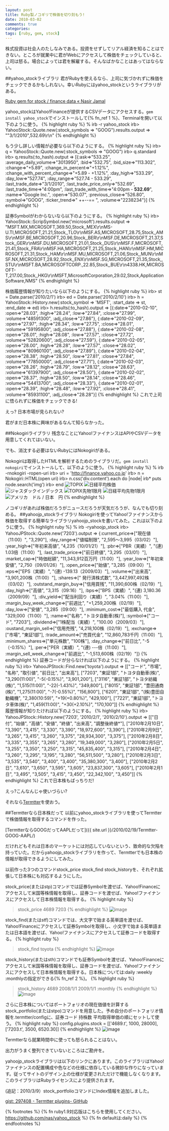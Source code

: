 ```yaml
---
layout: post
title: Ruby製ノコギリで株価を切り刻もう!
date: 2010-03-02
comments: true
categories:
tags: [ruby, gem, stock]
---
```


株式投資は社会人のたしなみである。投資をせずしてリアル経済を知ることはできない。ところが就業中に君がWebにアクセスして株価をチェックしていると、上司は怒る。場合によっては君を解雇する。そんなばかなことはあってはならない。

##yahoo_stockライブラリ
君がRubyを使えるなら、上司に気づかれずに株価をチェックできるかもしれない。幸いRubyにはyahoo_stockというライブラリがある。

[Ruby gem for stock / finance data &#171; Nasir Jamal](http://nasir.wordpress.com/2009/10/28/ruby-gem-for-finance-data/)

yahoo_stockはYahoo!Financeが提供するCSVデータにアクセスする。`gem install yahoo_stock`でインストールして{% fn_ref 1 %}、Terminalを開いて以下のように使う。
{% highlight ruby %}
% irb -r yahoo_stock
irb> YahooStock::Quote.new(:stock_symbols => "GOOG").results.output
=> ""3/1/2010",532.69\r\n"
{% endhighlight %}

もう少し詳しい情報が必要なら以下のようにする。
{% highlight ruby %}
irb> q = YahooStock::Quote.new(:stock_symbols => "GOOG")
irb> q.standard
irb> q.results(:to_hash).output
=> [{:ask=>"533.25", :average_daily_volume=>"3013950", :bid=>"532.75", :bid_size=>"113.302", :change=>"+5.89", :change_in_percent=>"+1.12%", :change_with_percent_change=>"+5.89 - +1.12%", :day_high=>"533.29", :day_low=>"527.74", :day_range=>"527.74 - 533.29", :last_trade_date=>"3/1/2010", :last_trade_price_only=>"532.69", :last_trade_time=>"4:00pm", :last_trade_with_time=>"4:00pm - <b>532.69</b>", :name=>"Google Inc.", :open=>"530.07", :previous_close=>"526.80", :symbol=>"GOOG", :ticker_trend=>"&nbsp;++--==&nbsp;", :volume=>"2238234"}]
{% endhighlight %}

証券Symbolがわからないなら以下のようにする。
{% highlight ruby %}
irb> YahooStock::ScripSymbol.new('microsoft').results.output
=> "MSFT.MX,MICROSOFT,369.50,Stock,,MEX\r\nMS-U.TI,MICROSOFT,21.21,Stock,,TLO\r\nMSF.AS,MICROSOFT,28.75,Stock,,AMS\r\nMSF.BE,MICROSOFT,20.96,Stock,,BER\r\nMSF.DE,MICROSOFT,21.37,Stock,,GER\r\nMSF.DU,MICROSOFT,21.01,Stock,,DUS\r\nMSF.F,MICROSOFT,21.41,Stock,,FRA\r\nMSF.HA,MICROSOFT,21.25,Stock,,HAN\r\nMSF.HM,MICROSOFT,21.31,Stock,,HAM\r\nMSF.MU,MICROSOFT,21.06,Stock,,MUN\r\nMSF.NX,MICROSOFT,28.92,Stock,,ENX\r\nMSF.SG,MICROSOFT,21.35,Stock,,STU\r\nMSFT.BA,MICROSOFTCORP.,22.85,Stock,,BUE\r\n4338.HK,MICROSOFT-T,217.00,Stock,,HKG\r\nMSFT,MicrosoftCorporation,29.02,Stock,ApplicationSoftware,NMS"
{% endhighlight %}

株価履歴情報が知りたいなら以下のようにする。
{% highlight ruby %}
irb> st = Date.parse('2010/2/1')
irb> ed = Date.parse('2010/2/10')
irb> h = YahooStock::History.new(:stock_symbol => 'MSFT', :start_date => st, :end_date => ed)
irb> h.results(:to_hash).output
=> [{:date=>"2010-02-10", :open=>"28.03", :high=>"28.24", :low=>"27.84", :close=>"27.99", :volume=>"48591300", :adj_close=>"27.86"}, {:date=>"2010-02-09", :open=>"27.97", :high=>"28.34", :low=>"27.75", :close=>"28.01", :volume=>"59195800", :adj_close=>"27.88"}, {:date=>"2010-02-08", :open=>"28.01", :high=>"28.08", :low=>"27.57", :close=>"27.72", :volume=>"52820600", :adj_close=>"27.59"}, {:date=>"2010-02-05", :open=>"28.00", :high=>"28.28", :low=>"27.57", :close=>"28.02", :volume=>"80960100", :adj_close=>"27.89"}, {:date=>"2010-02-04", :open=>"28.38", :high=>"28.50", :low=>"27.81", :close=>"27.84", :volume=>"77850000", :adj_close=>"27.71"}, {:date=>"2010-02-03", :open=>"28.26", :high=>"28.79", :low=>"28.12", :close=>"28.63", :volume=>"61397900", :adj_close=>"28.50"}, {:date=>"2010-02-02", :open=>"28.37", :high=>"28.50", :low=>"28.14", :close=>"28.46", :volume=>"54413700", :adj_close=>"28.33"}, {:date=>"2010-02-01", :open=>"28.39", :high=>"28.48", :low=>"27.92", :close=>"28.41", :volume=>"85931100", :adj_close=>"28.28"}]
{% endhighlight %}
これで上司に悟られずに株価をチェックできる!

えっ? 日本市場が見られない?

君がまだ日本株に興味があるなんて知らなかった。

##Nokogiriライブラリ
残念なことにYahoo!ファイナンスはAPIやCSVデータを用意してくれてはいない。

でも、消沈する必要はないRubyにはNokogiriがある。

Nokogiriは取得したHTMLを解析するためのライブラリだ。`gem install nokogiri`でインストールして、以下のように使う。
{% highlight ruby %}
% irb -rnokogiri -ropen-uri
irb> uri = 'http://finance.yahoo.co.jp'
irb> n = Nokogiri::HTML(open uri)
irb> n.css('div.content').each do |node|
irb*     puts node.search('img')
irb> end
<img alt="TOPIX" src="http://gchart.yahoo.co.jp/s?s=998405.T">
<img alt="日経平均株価" src="http://gchart.yahoo.co.jp/s?s=998407.O">
<img alt="ジャスダックインデックス" src="http://gchart.yahoo.co.jp/s?s=23337.Q">
<img alt="TOPIX先物1限月" src="http://gchart.yahoo.co.jp/s?s=5040468.T">
<img alt="日経平均先物1限月" src="http://gchart.yahoo.co.jp/s?s=5040469.O">
<img alt="アメリカ　ドル / 日本　円" src="http://gchart.yahoo.co.jp/z?s=....">
{% endhighlight %}

ノコギリがあれば株価だろうがニュースだろうが天気だろうが、なんでも切り刻める。
##yahoojp_stockライブラリ
Nokogiriを使ってYahoo!ファイナンスから株価を取得する簡単なライブラリyahoojp_stockを書いてみた。これは以下のように使う。
{% highlight ruby %}
% irb -ryahoojp_stock
irb> YahooJPStock::Quote.new('7203').output
=> {:current_price=>["現在値（11:00）", "3,290"], :day_range=>["値幅制限", "2,595～3,995（03/02）"], :year_high=>["年初来高値", "4,235（10/01/21）"], :pbr=>["PBR（実績）", "(連) 1.03倍（11:00）"], :last_trade_price=>["前日終値", "3,295（03/01）"], :market_cap=>["時価総額", "11,343,912百万円（11:00）"], :year_low=>["年初来安値", "2,750（09/01/26）"], :open_price=>["始値", "3,285（09:00）"], :eps=>["EPS（実績）", "(連) -139.13（2009/03）"], :volume=>["出来高", "3,901,200株（11:00）"], :shares=>[" 発行済株式数", "3,447,997,492株（03/02）"], :outstand_margin_buy=>["信用買残", "11,390,600株（02/19）"], :day_high=>["高値", "3,315（09:16）"], :bps=>["BPS（実績）", "(連) 3,180.36（2009/09）"], :div_yield=>["配当利回り（実績）", "3.04%（11:00）"], :margin_buy_week_change=>["前週比", "+1,259,200株（02/19）"], :day_low=>["安値", "3,285（09:00）"], :minimum_cost=>["最低購入 代金", "329,000（11:00）"], :name=>["名称", "トヨタ自動車(株)"], :symbol=>["コード", "7203"], :dividend=>["1株配当（実績）", "100.00（2009/03）"], :oustand_margin_sell=>["信用売残", "4,218,100株（02/19）"], :exchange=>["市場", "東証1部"], :trade_amount=>["売買代金", "12,860,783千円（11:00）"], :minimum_shares=>["単元株数", "100株"], :day_change=>["前日比", "-5（-0.15%）"], :per=>["PER（実績）", "(連) ---倍（11:00）"], :margin_sell_week_change=>["前週比", "-1,513,600株（02/19）"]}
{% endhighlight %}
証券コードが分らなければ以下のようにする。
{% highlight ruby %}
irb> YahooJPStock::Find.new('toyota').output
=> [["コード", "市場", "名称", "取引値", "前日比", "出来高"], ["7203", "東証1部", "トヨタ自動車(株)", "3,290(11:00)", "-5(-0.15%)", "3,901,200"], ["3116", "東証1部", "トヨタ紡織(株)", "1,515(11:00)", "-22(-1.43%)", "349,800"], ["8015", "東証1部", "豊田通商(株)", "1,275(11:00)", "-7(-0.55%)", "156,800"], ["6201", "東証1部", "(株)豊田自動織機", "2,380(10:59)", "+19(+0.80%)", "429,100"], ["7221", "東証1部", "トヨタ車体(株)", "1,459(11:00)", "+30(+2.10%)", "170,100"]]
{% endhighlight %}
履歴情報が知りたければ以下のようにする。
{% highlight ruby %}
irb> YahooJPStock::History.new('7203', '2010/2/1', '2010/2/10').output
=> [["日付", "始値", "高値", "安値", "終値", "出来高", "調整後終値*"], ["2010年2月10日", "3,390", "3,415", "3,330", "3,390", "18,972,600", "3,390"], ["2010年2月9日", "3,265", "3,415", "3,260", "3,375", "28,934,300", "3,375"], ["2010年2月8日", "3,335", "3,355", "3,265", "3,280", "19,349,000", "3,280"], ["2010年2月5日", "3,255", "3,350", "3,250", "3,315", "45,835,400", "3,315"], ["2010年2月4日", "3,260", "3,295", "3,195", "3,280", "56,511,500", "3,280"], ["2010年2月3日", "3,535", "3,540", "3,400", "3,400", "35,380,300", "3,400"], ["2010年2月2日", "3,610", "3,650", "3,595", "3,605", "23,837,300", "3,605"], ["2010年2月1日", "3,495", "3,505", "3,415", "3,450", "22,342,100", "3,450"]]
{% endhighlight %}
これで日本株もばっちりだ!

えっ?こんなんじゃ使いづらい?

それなら[Termtter](http://termtter.org/)を使おう。

##Termtterなら日本株だって
以前にyahoo_stockライブラリを使ってTermtterで株価情報を取得するコマンドを作った。

[TermtterならGOOGだってAAPLだって]({{ site.url }}/2010/02/19/Termtter-GOOG-AAPL/)

だけれどもそれは日本のマーケットには対応していないという、致命的な欠陥を持っていた。だからyahoojp_stockライブラリを作って、Termtterでも日本株の情報が取得できるようにしてみた。

以前作った3つのコマンドstock_price stock_find stock_historyを、それぞれ拡張して日本株にも対応するようにした。

stock_price(またはstp)コマンドでは証券Symbolを渡せば、Yahoo!Financeにアクセスして米国等株情報を取得し、証券コードを渡せば、Yahoo!ファイナンスにアクセスして日本株情報を取得する。
{% highlight ruby %}
> stock_price 4689 7203
{% endhighlight %}
![image](http://img.f.hatena.ne.jp/images/fotolife/k/keyesberry/20100302/20100302132909.png)


stock_find(またはstf)コマンドでは、大文字で始まる英単語を渡せば、Yahoo!Financeにアクセスして証券Symbolを取得し、小文字で始まる英単語または日本語を渡せば、Yahoo!ファイナンスにアクセスして証券コードを取得する。
{% highlight ruby %}
> stock_find toyota
{% endhighlight %}
![image](http://img.f.hatena.ne.jp/images/fotolife/k/keyesberry/20100302/20100302132911.png)


stock_history(またはsth)コマンドでも証券Symbolを渡せば、Yahoo!Financeにアクセスして米国等株情報を取得し、証券コードを渡せば、Yahoo!ファイナンスにアクセスして日本株情報を取得する。日本株については:daily :weekly :monthlyの指定ができる{% fn_ref 2 %}。
{% highlight ruby %}
> stock_history 4689 2008/1/1 2009/1/1 :monthly
{% endhighlight %}
![image](http://img.f.hatena.ne.jp/images/fotolife/k/keyesberry/20100302/20100302132910.png)


さらに日本株についてはポートフォリオの現在価値を計算するstock_portfolio(またはstpo)コマンドを用意した。予め自分のポートフォリオ情報を.termtter/configに、証券コード 持株数 平均取得単価の順にセットして使う。
{% highlight ruby %}
 config.plugins.stock = [['4689.t', 1000, 28000], ['7203.t', 3500, 6520.30]]
{% endhighlight %}
![image](http://img.f.hatena.ne.jp/images/fotolife/k/keyesberry/20100302/20100302141638.png)


Termtterなら就業時間中に使っても怒られることはない。

出力がうまく整列できていないところはご勘弁を。

yahoojp_stockライブラリは以下のリンクにあります。このライブラリはYahoo!ファイナンスの配置構成や色などの仕様に依存している微妙な作りになっています。従ってサイトのデザイン上の仕様が変更されただけで機能しなくなります。このライブラリはRubyライセンスにより提供されます。

(追記：2010/3/9）stock_portfolioコマンドにIndex情報を追加しました。

[gist: 297408 - Termtter plugins- GitHub](http://gist.github.com/297408)

{% footnotes %}
   {% fn ruby1.9対応版はこちらを使用してください。https://github.com/nas/yahoo_stock %}
   {% fn defaultは:daily %}
{% endfootnotes %}

